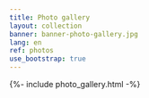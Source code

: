 ```yaml
---
title: Photo gallery
layout: collection
banner: banner-photo-gallery.jpg
lang: en
ref: photos
use_bootstrap: true
---
```


{%- include photo_gallery.html -%}
